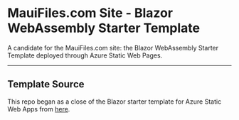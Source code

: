 # MauiFiles.com Site - Blazor WebAssembly Starter Template

A candidate for the MauiFiles.com site: the Blazor WebAssembly Starter Template deployed through Azure Static Web Pages.

---

## Template Source

This repo began as a close of the Blazor starter template for Azure Static Web Apps from [here](https://github.com/login?return_to=/staticwebdev/blazor-starter/generate).
